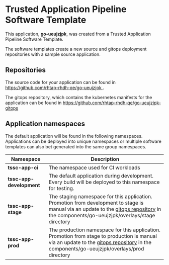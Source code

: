 # Trusted Application Pipeline Software Template

This application, **go-ueujzjpk**, was created from a Trusted Application Pipeline Software Template.

The software templates create a new source and gitops deployment repositories with a sample source application. 

## Repositories

The source code for your application can be found in [https://github.com/rhtap-rhdh-qe/go-ueujzjpk ](https://github.com/rhtap-rhdh-qe/go-ueujzjpk ).
 
The gitops repository, which contains the kubernetes manifests for the application can be found in 
[https://github.com/rhtap-rhdh-qe/go-ueujzjpk-gitops ](https://github.com/rhtap-rhdh-qe/go-ueujzjpk-gitops ) 

## Application namespaces 

The default application will be found in the following namespaces. Applications can be deployed into unique namespaces or multiple software templates can also bet generated into the same group namespaces.  

|  Namespace   |  Description   |  
| -------- | -------- |
| **tssc-app-ci** | The namespace used for CI workloads |
| **tssc-app-development** | The default application during development. Every build will be deployed to this namespace for testing. |
| **tssc-app-stage** | The staging namespace for this application. Promotion from development to stage is manual via an update to the [gitops repository](https://github.com/rhtap-rhdh-qe/go-ueujzjpk-gitops ) in the components/go-ueujzjpk/overlays/stage directory |
| **tssc-app-prod** | The production namespace for this application. Promotion from stage to production is manual via an update to the [gitops repository](https://github.com/rhtap-rhdh-qe/go-ueujzjpk-gitops ) in the components/go-ueujzjpk/overlays/prod directory |